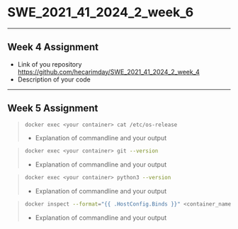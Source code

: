 # SWE_2021_41_2024_2_week_6
---
## Week 4 Assignment
* Link of you repository
https://github.com/hecarimday/SWE_2021_41_2024_2_week_4
* Description of your code 
---
## Week 5 Assignment
> ```bash
> docker exec <your container> cat /etc/os-release
> ```
>* Explanation of commandline and your output

> ```bash
> docker exec <your container> git --version
> ```
>* Explanation of commandline and your output

> ```bash
> docker exec <your container> python3 --version
> ```
>* Explanation of commandline and your output

> ```bash
> docker inspect --format="{{ .HostConfig.Binds }}" <container_name>
> ```
>* Explanation of commandline and your output

